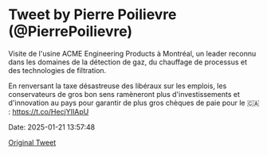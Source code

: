 # Tweet by Pierre Poilievre (@PierrePoilievre)

Visite de l'usine ACME Engineering Products à Montréal, un leader reconnu dans les domaines de la détection de gaz, du chauffage de processus et des technologies de filtration.

En renversant la taxe désastreuse des libéraux sur les emplois, les conservateurs de gros bon sens ramèneront plus d'investissements et d'innovation au pays pour garantir de plus gros chèques de paie pour le 🇨🇦 : https://t.co/HecjYIIApU

Date: 2025-01-21 13:57:48

[Original Tweet](https://x.com/PierrePoilievre/status/1881702740771983762)
